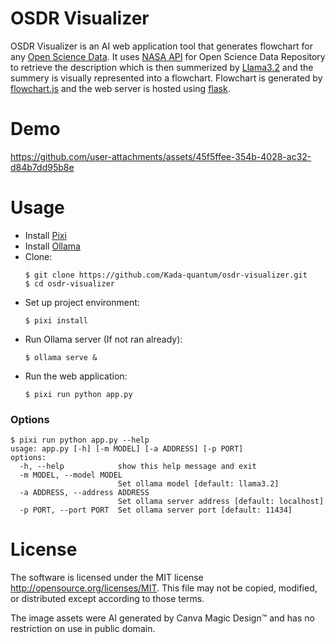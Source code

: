 # OSDR Visualizer
OSDR Visualizer is an AI web application tool that generates flowchart for any [Open Science Data](https://www.nasa.gov/osdr/).
It uses [NASA API](https://api.nasa.gov/) for Open Science Data Repository to retrieve the description which is then summerized by [Llama3.2](https://ollama.com/library/llama3.2) and the summery is visually represented into a flowchart.
Flowchart is generated by [flowchart.js](https://flowchart.js.org/) and the web server is hosted using [flask](https://github.com/pallets/flask).
# Demo
https://github.com/user-attachments/assets/45f5ffee-354b-4028-ac32-d84b7dd95b8e
# Usage
 - Install [Pixi](https://prefix.dev/)
 - Install [Ollama](https://ollama.com/)
 - Clone:
   ```
   $ git clone https://github.com/Kada-quantum/osdr-visualizer.git
   $ cd osdr-visualizer
   ```
 - Set up project environment:
   ```
   $ pixi install
   ```
 - Run Ollama server (If not ran already):
   ```
   $ ollama serve &
   ```
 - Run the web application:
   ```
   $ pixi run python app.py
   ```
### Options
```
$ pixi run python app.py --help
usage: app.py [-h] [-m MODEL] [-a ADDRESS] [-p PORT]
options:
  -h, --help            show this help message and exit
  -m MODEL, --model MODEL
                        Set ollama model [default: llama3.2]
  -a ADDRESS, --address ADDRESS
                        Set ollama server address [default: localhost]
  -p PORT, --port PORT  Set ollama server port [default: 11434]
```
# License
The software is licensed under the MIT license http://opensource.org/licenses/MIT. This file may not be copied, modified, or distributed except according to those terms.

The image assets were AI generated by Canva Magic Design™ and has no restriction on use in public domain.

